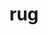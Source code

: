 ---
category: 3-letters
denotation: null
name: rug
reference_link: https://www.etymonline.com/word/rug
root_language: null
root_name: null
title: rug
type: free
word_sums:
- respelling: rug
  sum: 'Rug + '
---